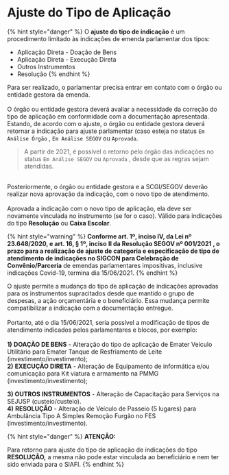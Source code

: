 # Ajuste do Tipo de Aplicação



{% hint style="danger" %}
O **ajuste do tipo de indicação** é um procedimento limitado às indicações de emenda parlamentar dos tipos:

* Aplicação Direta - Doação de Bens
* Aplicação Direta - Execução Direta
* Outros Instrumentos
* Resolução
{% endhint %}

Para ser realizado, o parlamentar precisa entrar em contato com o órgão ou entidade gestora da emenda. \
\
O órgão ou entidade gestora deverá avaliar a necessidade da correção do tipo de aplicação em conformidade com a documentação apresentada. Estando, de acordo com o ajuste, o órgão ou entidade gestora deverá retornar a indicação para ajuste parlamentar (caso esteja no status `Em Análise Órgão` , `Em Análise SEGOV` ou `Aprovada`.

> A partir de 2021, é possível o retorno pelo órgão das indicações no status `Em Análise SEGOV` ou `Aprovada` , desde que as regras sejam atendidas.

\
Posteriormente, o órgão ou entidade gestora e a SCGI/SEGOV deverão realizar nova aprovação da indicação, com o novo tipo de atendimento. \
\
Aprovada a indicação com o novo tipo de aplicação, ela deve ser novamente vinculada no instrumento (se for o caso). Válido para indicações do tipo **Resolução** ou **Caixa Escolar**.

{% hint style="warning" %}
**Conforme art. 1º, inciso IV, da Lei nº 23.648/2020, e art. 16, § 1º,  inciso** **II da Resolução SEGOV nº 001/2021 , o prazo para a realização de ajuste de categoria e especificação de tipo de atendimento de indicações no SIGCON para Celebração de Convênio/Parceria** de emendas parlamentares impositivas, inclusive indicações Covid-19, termina dia 15/06/2021.
{% endhint %}

O ajuste permite a mudança do tipo de aplicação de indicações aprovadas para os instrumentos supracitados desde que mantido o grupo de despesas, a ação orçamentária e o beneficiário. Essa mudança permite compatibilizar a indicação com a documentação entregue. \
\
Portanto, até o dia 15/06/2021, seria possível a modificação de tipos de atendimento indicados pelos parlamentares e blocos, por exemplo: \
\
**1)**  **DOAÇÃO DE BENS** - Alteração do tipo de aplicação de Emater Veículo Utilitário para Emater Tanque de Resfriamento de Leite (investimento/investimento);\
**2)**  **EXECUÇÃO DIRETA** - Alteração de Equipamento de informática e/ou comunicação para Kit viatura e armamento na PMMG (investimento/investimento);

**3) OUTROS INSTRUMENTOS** - Alteração de Capacitação para Serviços na SEJUSP (custeio/custeio).\
**4)** **RESOLUÇÃO** - Alteração de Veículo de Passeio (5 lugares) para Ambulância Tipo A Simples Remoção Furgão no FES (investimento/investimento).

{% hint style="danger" %}
**ATENÇÃO:**

Para retorno para ajuste do tipo de aplicação de indicações do tipo **RESOLUÇÃO,** a mesma não pode estar vinculada ao beneficiário e nem ter sido enviada para o SIAFI.
{% endhint %}

